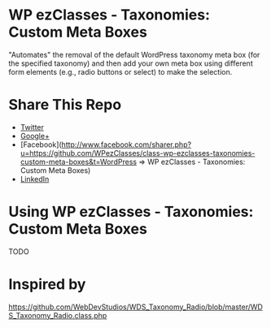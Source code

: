 WP ezClasses - Taxonomies: Custom Meta Boxes
============================================

"Automates" the removal of the default WordPress taxonomy meta box (for the specified taxonomy) and then add your own meta box using different form elements (e.g., radio buttons or select) to make the selection.


Share This Repo
===============

+ [Twitter](http://twitter.com/share?url=https%3A%2F%2Fgithub.com%2FWPezClasses%2Fclass-wp-ezclasses-taxonomies-custom-meta-boxes%2F&text=%23WordPress%20%3D%3E%20WP%20ezClasses%20-%20Taxonomies%3A%20Custom%20Meta%20Boxes%20%23GitHub%20%40WPezClasses)
+ [Google+](https://plus.google.com/share?url=https://github.com/WPezClasses/class-wp-ezclasses-taxonomies-custom-meta-boxes)
+ [Facebook](http://www.facebook.com/sharer.php?u=https://github.com/WPezClasses/class-wp-ezclasses-taxonomies-custom-meta-boxes&t=WordPress => WP ezClasses - Taxonomies: Custom Meta Boxes)
+ [LinkedIn](http://www.linkedin.com/shareArticle?mini=true&url=https%3A%2F%2Fgithub.com%2FWPezClasses%2Fclass-wp-ezclasses-taxonomies-custom-meta-boxes&title=WordPress%20%3D%3E%20WP%20ezClasses%20-%20Taxonomies%3A%20Custom%20Meta%20Boxes&summary=Remove%20a%20default%20WordPress%20taxonomy%20meta%20box%20and%20then%20add%20your%20own%20meta%20box%20using%20different%20form%20elements%20(e.g.%2C%20radio%20buttons%20or%20select)%20to%20make%20the%20selection.%0A)


Using WP ezClasses - Taxonomies: Custom Meta Boxes
==================================================

TODO

Inspired by 
===========
https://github.com/WebDevStudios/WDS_Taxonomy_Radio/blob/master/WDS_Taxonomy_Radio.class.php